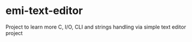 # emi-text-editor
Project to learn more C, I/O, CLI and strings handling via simple text editor project
